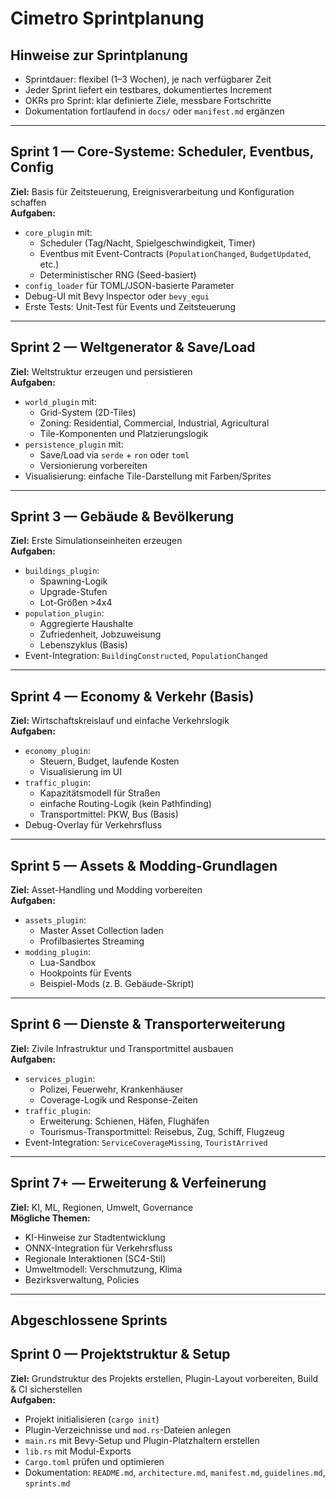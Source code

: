 # Cimetro Sprintplanung

## Hinweise zur Sprintplanung

- Sprintdauer: flexibel (1–3 Wochen), je nach verfügbarer Zeit
- Jeder Sprint liefert ein testbares, dokumentiertes Increment
- OKRs pro Sprint: klar definierte Ziele, messbare Fortschritte
- Dokumentation fortlaufend in `docs/` oder `manifest.md` ergänzen

---

## Sprint 1 — Core-Systeme: Scheduler, Eventbus, Config

**Ziel:** Basis für Zeitsteuerung, Ereignisverarbeitung und Konfiguration schaffen  
**Aufgaben:**

- `core_plugin` mit:
  - Scheduler (Tag/Nacht, Spielgeschwindigkeit, Timer)
  - Eventbus mit Event-Contracts (`PopulationChanged`, `BudgetUpdated`, etc.)
  - Deterministischer RNG (Seed-basiert)
- `config_loader` für TOML/JSON-basierte Parameter
- Debug-UI mit Bevy Inspector oder `bevy_egui`
- Erste Tests: Unit-Test für Events und Zeitsteuerung

---

## Sprint 2 — Weltgenerator & Save/Load

**Ziel:** Weltstruktur erzeugen und persistieren  
**Aufgaben:**

- `world_plugin` mit:
  - Grid-System (2D-Tiles)
  - Zoning: Residential, Commercial, Industrial, Agricultural
  - Tile-Komponenten und Platzierungslogik
- `persistence_plugin` mit:
  - Save/Load via `serde` + `ron` oder `toml`
  - Versionierung vorbereiten
- Visualisierung: einfache Tile-Darstellung mit Farben/Sprites

---

## Sprint 3 — Gebäude & Bevölkerung

**Ziel:** Erste Simulationseinheiten erzeugen  
**Aufgaben:**

- `buildings_plugin`:
  - Spawning-Logik
  - Upgrade-Stufen
  - Lot-Größen >4x4
- `population_plugin`:
  - Aggregierte Haushalte
  - Zufriedenheit, Jobzuweisung
  - Lebenszyklus (Basis)
- Event-Integration: `BuildingConstructed`, `PopulationChanged`

---

## Sprint 4 — Economy & Verkehr (Basis)

**Ziel:** Wirtschaftskreislauf und einfache Verkehrslogik  
**Aufgaben:**

- `economy_plugin`:
  - Steuern, Budget, laufende Kosten
  - Visualisierung im UI
- `traffic_plugin`:
  - Kapazitätsmodell für Straßen
  - einfache Routing-Logik (kein Pathfinding)
  - Transportmittel: PKW, Bus (Basis)
- Debug-Overlay für Verkehrsfluss

---

## Sprint 5 — Assets & Modding-Grundlagen

**Ziel:** Asset-Handling und Modding vorbereiten  
**Aufgaben:**

- `assets_plugin`:
  - Master Asset Collection laden
  - Profilbasiertes Streaming
- `modding_plugin`:
  - Lua-Sandbox
  - Hookpoints für Events
  - Beispiel-Mods (z. B. Gebäude-Skript)

---

## Sprint 6 — Dienste & Transporterweiterung

**Ziel:** Zivile Infrastruktur und Transportmittel ausbauen  
**Aufgaben:**

- `services_plugin`:
  - Polizei, Feuerwehr, Krankenhäuser
  - Coverage-Logik und Response-Zeiten
- `traffic_plugin`:
  - Erweiterung: Schienen, Häfen, Flughäfen
  - Tourismus-Transportmittel: Reisebus, Zug, Schiff, Flugzeug
- Event-Integration: `ServiceCoverageMissing`, `TouristArrived`

---

## Sprint 7+ — Erweiterung & Verfeinerung

**Ziel:** KI, ML, Regionen, Umwelt, Governance  
**Mögliche Themen:**

- KI-Hinweise zur Stadtentwicklung
- ONNX-Integration für Verkehrsfluss
- Regionale Interaktionen (SC4-Stil)
- Umweltmodell: Verschmutzung, Klima
- Bezirksverwaltung, Policies

---

## Abgeschlossene Sprints

## Sprint 0 — Projektstruktur & Setup

**Ziel:** Grundstruktur des Projekts erstellen, Plugin-Layout vorbereiten, Build & CI sicherstellen  
**Aufgaben:**

- Projekt initialisieren (`cargo init`)
- Plugin-Verzeichnisse und `mod.rs`-Dateien anlegen
- `main.rs` mit Bevy-Setup und Plugin-Platzhaltern erstellen
- `lib.rs` mit Modul-Exports
- `Cargo.toml` prüfen und optimieren
- Dokumentation: `README.md`, `architecture.md`, `manifest.md`, `guidelines.md`, `sprints.md`